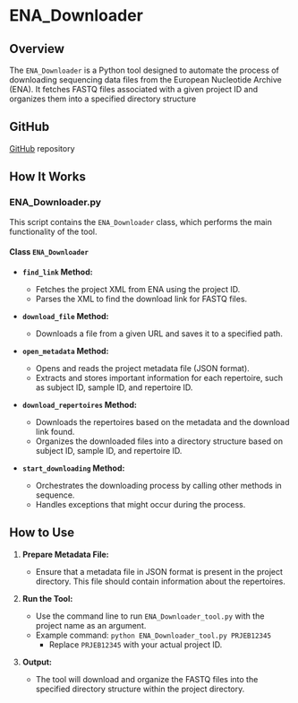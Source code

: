 # ENA_Downloader

## Overview

The `ENA_Downloader` is a Python tool designed to automate the process of downloading sequencing data files from the European Nucleotide Archive (ENA). It fetches FASTQ files associated with a given project ID and organizes them into a specified directory structure

## GitHub
  [GitHub](https://github.com/yaarilab/ENA_download_script) repository

## How It Works

### ENA_Downloader.py

This script contains the `ENA_Downloader` class, which performs the main functionality of the tool.

#### Class `ENA_Downloader`

- **`find_link` Method:**
  - Fetches the project XML from ENA using the project ID.
  - Parses the XML to find the download link for FASTQ files.

- **`download_file` Method:**
  - Downloads a file from a given URL and saves it to a specified path.

- **`open_metadata` Method:**
  - Opens and reads the project metadata file (JSON format).
  - Extracts and stores important information for each repertoire, such as subject ID, sample ID, and repertoire ID.

- **`download_repertoires` Method:**
  - Downloads the repertoires based on the metadata and the download link found.
  - Organizes the downloaded files into a directory structure based on subject ID, sample ID, and repertoire ID.

- **`start_downloading` Method:**
  - Orchestrates the downloading process by calling other methods in sequence.
  - Handles exceptions that might occur during the process.


## How to Use

1. **Prepare Metadata File:**
   - Ensure that a metadata file in JSON format is present in the project directory. This file should contain information about the repertoires.

2. **Run the Tool:**
   - Use the command line to run `ENA_Downloader_tool.py` with the project name as an argument.
   - Example command: `python ENA_Downloader_tool.py PRJEB12345`
     - Replace `PRJEB12345` with your actual project ID.

3. **Output:**
   - The tool will download and organize the FASTQ files into the specified directory structure within the project directory.
